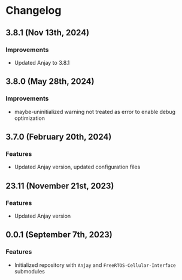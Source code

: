 # Changelog

## 3.8.1 (Nov 13th, 2024)

### Improvements
 - Updated Anjay to 3.8.1

## 3.8.0 (May 28th, 2024)

### Improvements
 - maybe-uninitialized warning not treated as error to enable debug
   optimization

## 3.7.0 (February 20th, 2024)

### Features
 - Updated Anjay version, updated configuration files

## 23.11 (November 21st, 2023)

### Features
 - Updated Anjay version

## 0.0.1 (September 7th, 2023)

### Features
 - Initialized repository with `Anjay` and `FreeRTOS-Cellular-Interface` submodules
